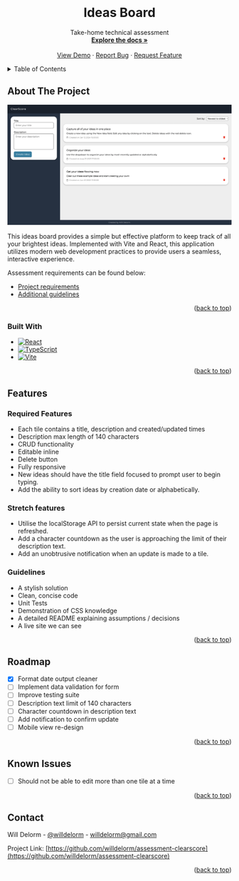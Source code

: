 <!-- README Template courtesy of: https://github.com/othneildrew/Best-README-Template/ -->
<a name="readme-top"></a>

<!-- PROJECT LOGO -->
<br />
<div align="center">
  <h1 align="center">Ideas Board</h3>

  <p align="center">
    Take-home technical assessment
    <br />
    <a href="https://github.com/willdelorm/assessment-clearscore"><strong>Explore the docs »</strong></a>
    <br />
    <br />
    <a href="https://willdelorm.github.io/assessment-clearscore/">View Demo</a>
    ·
    <a href="https://github.com/willdelorm/assessment-clearscore/issues">Report Bug</a>
    ·
    <a href="https://github.com/willdelorm/assessment-clearscore/issues">Request Feature</a>
  </p>
</div>

<!-- TABLE OF CONTENTS -->
<details>
  <summary>Table of Contents</summary>
  <ol>
    <li>
      <a href="#about-the-project">About The Project</a>
      <ul>
        <li><a href="#built-with">Built With</a></li>
      </ul>
    </li>
    <li><a href="#features">Features</a></li>
    <li><a href="#roadmap">Roadmap</a></li>
    <li><a href="#issues">Issues</a></li>
    <li><a href="#contact">Contact</a></li>
  </ol>
</details>

<!-- ABOUT THE PROJECT -->
## About The Project

[![Product Name Screen Shot][product-screenshot]](ideas-board-screenshot.png)

This ideas board provides a simple but effective platform to keep track of all your brightest ideas. Implemented with Vite and React, this application utilizes modern web development practices to provide users a seamless, interactive experience.

Assessment requirements can be found below:

* [Project requirements](https://github.com/ClearScore/tech-screen/tree/master/idea-board)
* [Additional guidelines](https://github.com/ClearScore/tech-screen#what-were-looking-for)

<p align="right">(<a href="#readme-top">back to top</a>)</p>

### Built With

* [![React][React.js]][React-url]
* [![TypeScript][TypeScript.js]][TypeScript-url]
* [![Vite][Vite.js]][Vite-url]

<p align="right">(<a href="#readme-top">back to top</a>)</p>

<!-- REQUIREMENTS -->
## Features

### Required Features

* Each tile contains a title, description and created/updated times
* Description max length of 140 characters
* CRUD functionality
* Editable inline
* Delete button
* Fully responsive
* New ideas should have the title field focused to prompt user to begin typing.
* Add the ability to sort ideas by creation date or alphabetically.

### Stretch features

* Utilise the localStorage API to persist current state when the page is refreshed.
* Add a character countdown as the user is approaching the limit of their description text.
* Add an unobtrusive notification when an update is made to a tile.

### Guidelines

* A stylish solution
* Clean, concise code
* Unit Tests
* Demonstration of CSS knowledge
* A detailed README explaining assumptions / decisions
* A live site we can see

<p align="right">(<a href="#readme-top">back to top</a>)</p>

<!-- ROADMAP -->
## Roadmap

- [x] Format date output cleaner
- [ ] Implement data validation for form
- [ ] Improve testing suite
- [ ] Description text limit of 140 characters
- [ ] Character countdown in description text
- [ ] Add notification to confirm update
- [ ] Mobile view re-design

<p align="right">(<a href="#readme-top">back to top</a>)</p>

<!-- ISSUES -->
## Known Issues

- [ ] Should not be able to edit more than one tile at a time

<p align="right">(<a href="#readme-top">back to top</a>)</p>

<!-- CONTACT -->
## Contact

Will Delorm - [@willdelorm](https://twitter.com/willdelorm) - willdelorm@gmail.com

Project Link: [https://github.com/willdelorm/assessment-clearscore](https://github.com/willdelorm/assessment-clearscore)

<p align="right">(<a href="#readme-top">back to top</a>)</p>


<!-- MARKDOWN LINKS & IMAGES -->
<!-- https://www.markdownguide.org/basic-syntax/#reference-style-links -->
[product-screenshot]: public/ideas-board-screenshot.png
[React.js]: https://img.shields.io/badge/React-20232A?style=for-the-badge&logo=react&logoColor=61DAFB
[React-url]: https://react.dev/
[TypeScript.js]: https://shields.io/badge/TypeScript-3178C6?style=for-the-badge&logo=TypeScript&logoColor=FFF
[TypeScript-url]: https://www.typescriptlang.org/
[Vite.js]: https://img.shields.io/badge/vite-%23646CFF.svg?style=for-the-badge&logo=vite&logoColor=white
[Vite-url]: https://vitejs.dev/
